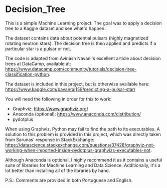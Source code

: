 # Decision_Tree
This is a simple Machine Learning project. The goal was to apply a decision tree to a Kaggle dataset and see what'd happen.

The dataset contains data about potential pulsars (highly magnetized rotating neutron stars). The decision tree is then applied and predicts if a particular star is a pulsar or not.

The code is adapted from Avinash Navani's excellent article about decision trees at DataCamp, available at: https://www.datacamp.com/community/tutorials/decision-tree-classification-python. 

The dataset is included in this project, but is otherwise available here: https://www.kaggle.com/pavanraj159/predicting-a-pulsar-star/

You will need the following in order for this to work:

  - Graphviz: https://www.graphviz.org/
  - Anaconda (optional): https://www.anaconda.com/distribution/
  - pydotplus
  
When using Graphviz, Python may fail to find the path to its executables. A solution to this problem is provided in this project, which was directly taken from Sarunas' response in StackExchange: https://datascience.stackexchange.com/questions/37428/graphviz-not-working-when-imported-inside-pydotplus-graphvizs-executables-not.

Although Anaconda is optional, I highly recommend it as it contains a useful suite of libraries for Machine Learning and Data Science. Additionally, it's a lot better than installing all of the libraries by hand.

P.S.: Comments are provided in both Portuguese and English.


